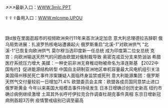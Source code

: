 <p>
	↗↗↗最新入口：<a href="http://www.baidu.com/link?url=6MA2SWnO3Raqke39an_0PUxosM6ZrUGzi1BN9tNnlPW&wd">WWW.3mlc.PPT</a> 
	<p>
		☦
☦
☦备用入口：<a href="http://www.baidu.com/link?url=6MA2SWnO3Raqke39an_0PUxosM6ZrUGzi1BN9tNnlPW&wd">WWW.mlcnmp.UPOU</a> 
	</p>
	<p>
		<br />
	</p>
	<p>
		跳d放在里面逛超市的视频欧洲央行11年来首次决定加息
意大利总理德拉吉辞职
俄乌局势进展：扎波罗热核电站遭袭起火 俄罗斯重启“北溪-1”对欧洲供气
“北溪-1”已恢复向欧洲供气
莫尔穆当选印度新一任总统 成为印度第二位女总统
克宫：向欧洲输送天然气的问题由欧盟对俄制裁导致
奥密克戎亚分支来势汹汹 希腊医疗系统压力增大
美媒：一种史前非洲无脊椎动物被命名为泽连斯基
【2022中国有约】促进能源结构转型 中国自主研制亚洲地区单机容量最大风电机组引关注
美国得州移民死亡事件涉案嫌疑人面临终身监禁或死刑
意大利能源集团：俄罗斯天然气交付量较前一日增加71.4%
欧盟委员会主席：欧盟各成员国同意禁止进口俄罗斯黄金
今年以来美国大规模击事件持续发生
日本日增确诊创历史新高 纽约市确诊病例继续激增
土耳其外长呼吁伊拉克合作调查杜胡克事件真相
东京日增新冠病例首超3万例 疫情警戒级别已调至最高
	</p>

